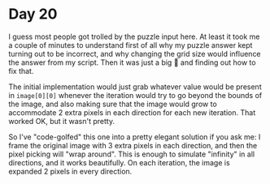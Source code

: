 # Day 20

I guess most people got trolled by the puzzle input here. At least it took me a couple of minutes
to understand first of all why my puzzle answer kept turning out to be incorrect, and why changing
the grid size would influence the answer from my script. Then it was just a big :facepalm: and
finding out how to fix that.

The initial implementation would just grab whatever value would be present in `image[0][0]`
whenever the iteration would try to go beyond the bounds of the image, and also making sure that
the image would grow to accommodate 2 extra pixels in each direction for each new iteration. That
worked OK, but it wasn't pretty.

So I've "code-golfed" this one into a pretty elegant solution if you ask me: I frame the original
image with 3 extra pixels in each direction, and then the pixel picking will "wrap around". This
is enough to simulate "infinity" in all directions, and it works beautifully. On each iteration,
the image is expanded 2 pixels in every direction.
